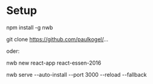 # Setup

npm install -g nwb

git clone https://github.com/paulkogel/...

oder:

nwb new react-app react-essen-2016

nwb serve --auto-install --port 3000 --reload --fallback
